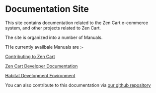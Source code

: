 Documentation Site
==================

This site contains documentation related to the Zen Cart e-commerce system, and other projects related to Zen Cart.
 
The site is organized into a number of Manuals.

THe currently availbale Manuals are :-

[Contributing to Zen Cart](/Contributing/main) 

[Zen Cart Developer Documentation](/Developer_Documentation) 

[Habitat Development Environment](/Habitat) 

You can also contribute to this documentation via [our github repository](https://github.com/zencart/documentation) 

